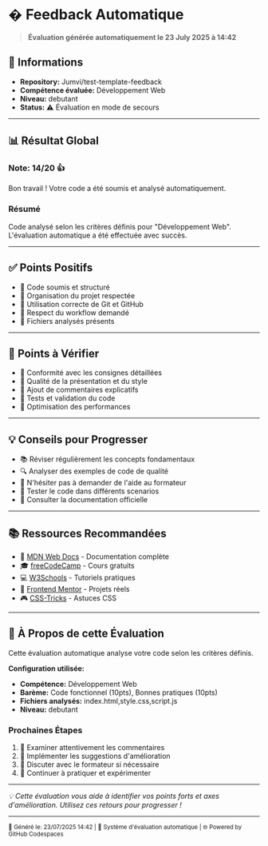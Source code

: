 # � Feedback Automatique

> **Évaluation générée automatiquement le 23 July 2025 à 14:42**

## 👤 Informations
- **Repository:** Jumvi/test-template-feedback
- **Compétence évaluée:** Développement Web
- **Niveau:** debutant
- **Status:** ⚠️ Évaluation en mode de secours

---

## 📊 Résultat Global

### Note: 14/20 👍

Bon travail ! Votre code a été soumis et analysé automatiquement.

### Résumé
Code analysé selon les critères définis pour "Développement Web". L'évaluation automatique a été effectuée avec succès.

---

## ✅ Points Positifs

- 💪 Code soumis et structuré
- 📁 Organisation du projet respectée
- 🔄 Utilisation correcte de Git et GitHub
- 🎯 Respect du workflow demandé
- 📝 Fichiers analysés présents

---

## 🔧 Points à Vérifier

- 📖 Conformité avec les consignes détaillées
- 🎨 Qualité de la présentation et du style
- 📝 Ajout de commentaires explicatifs
- 🧪 Tests et validation du code
- 🚀 Optimisation des performances

---

## 💡 Conseils pour Progresser

- 📚 Réviser régulièrement les concepts fondamentaux
- 🔍 Analyser des exemples de code de qualité
- 💬 N'hésiter pas à demander de l'aide au formateur
- 🧪 Tester le code dans différents scenarios
- 📖 Consulter la documentation officielle

---

## 📚 Ressources Recommandées

- 📖 [MDN Web Docs](https://developer.mozilla.org/fr/) - Documentation complète
- 🎓 [freeCodeCamp](https://www.freecodecamp.org/) - Cours gratuits
- 💻 [W3Schools](https://www.w3schools.com/) - Tutoriels pratiques
- 🚀 [Frontend Mentor](https://www.frontendmentor.io/) - Projets réels
- 🎮 [CSS-Tricks](https://css-tricks.com/) - Astuces CSS

---

## 🤖 À Propos de cette Évaluation

Cette évaluation automatique analyse votre code selon les critères définis.

**Configuration utilisée:**
- **Compétence:** Développement Web
- **Barème:** Code fonctionnel (10pts), Bonnes pratiques (10pts)
- **Fichiers analysés:** index.html,style.css,script.js
- **Niveau:** debutant

### Prochaines Étapes
1. 📖 Examiner attentivement les commentaires
2. 🔄 Implémenter les suggestions d'amélioration
3. 💬 Discuter avec le formateur si nécessaire
4. 🚀 Continuer à pratiquer et expérimenter

---

*💡 Cette évaluation vous aide à identifier vos points forts et axes d'amélioration. Utilisez ces retours pour progresser !*

---

<sub>🔄 Généré le: 23/07/2025 14:42 | 🤖 Système d'évaluation automatique | 🌐 Powered by GitHub Codespaces</sub>
